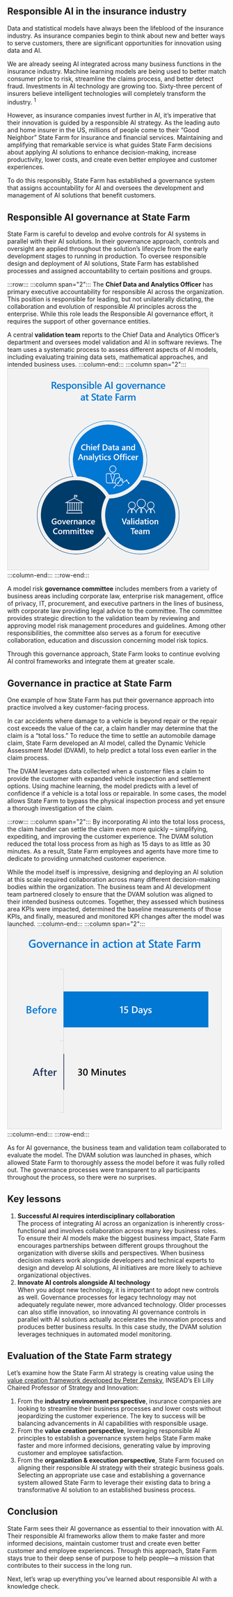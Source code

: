 ## Responsible AI in the insurance industry

Data and statistical models have always been the lifeblood of the insurance industry. As insurance companies begin to think about new and better ways to serve customers, there are significant opportunities for innovation using data and AI.

We are already seeing AI integrated across many business functions in the insurance industry. Machine learning models are being used to better match consumer price to risk, streamline the claims process, and better detect fraud. Investments in AI technology are growing too. Sixty-three percent of insurers believe intelligent technologies will completely transform the industry. <sup>1</sup>

However, as insurance companies invest further in AI, it’s imperative that their innovation is guided by a responsible AI strategy. As the leading auto and home insurer in the US, millions of people come to their “Good Neighbor” State Farm for insurance and financial services. Maintaining and amplifying that remarkable service is what guides State Farm decisions about applying AI solutions to enhance decision-making, increase productivity, lower costs, and create even better employee and customer experiences.

To do this responsibly, State Farm has established a governance system that assigns accountability for AI and oversees the development and management of AI solutions that benefit customers.

## Responsible AI governance at State Farm

State Farm is careful to develop and evolve controls for AI systems in parallel with their AI solutions. In their governance approach, controls and oversight are applied throughout the solution’s lifecycle from the early development stages to running in production. To oversee responsible design and deployment of AI solutions, State Farm has established processes and assigned accountability to certain positions and groups.

:::row:::
:::column span="2":::
The __Chief Data and Analytics Officer__ has primary executive accountability for responsible AI across the organization. This position is responsible for leading, but not unilaterally dictating, the collaboration and evolution of responsible AI principles across the enterprise. While this role leads the Responsible AI governance effort, it requires the support of other governance entities.

A central __validation team__ reports to the Chief Data and Analytics Officer’s department and oversees model validation and AI in software reviews. The team uses a systematic process to assess different aspects of AI models, including evaluating training data sets, mathematical approaches, and intended business uses.
:::column-end:::
:::column span="2":::
![Three building blocks of responsible AI governance at State Farm: Chief Data and Analytics Officer, Governance Committee, and Validation team.](../media/statefarm1.png)
:::column-end:::
:::row-end:::

A model risk __governance committee__ includes members from a variety of business areas including corporate law, enterprise risk management, office of privacy, IT, procurement, and executive partners in the lines of business, with corporate law providing legal advice to the committee. The committee provides strategic direction to the validation team by reviewing and approving model risk management procedures and guidelines. Among other responsibilities, the committee also serves as a forum for executive collaboration, education and discussion concerning model risk topics.

Through this governance approach, State Farm looks to continue evolving AI control frameworks and integrate them at greater scale.

## Governance in practice at State Farm

One example of how State Farm has put their governance approach into practice involved a key customer-facing process.

In car accidents where damage to a vehicle is beyond repair or the repair cost exceeds the value of the car, a claim handler may determine that the claim is a “total loss.”  To reduce the time to settle an automobile damage claim, State Farm developed an AI model, called the Dynamic Vehicle Assessment Model (DVAM), to help predict a total loss even earlier in the claim process.

The DVAM leverages data collected when a customer files a claim to provide the customer with expanded vehicle inspection and settlement options. Using machine learning, the model predicts with a level of confidence if a vehicle is a total loss or repairable. In some cases, the model allows State Farm to bypass the physical inspection process and yet ensure a thorough investigation of the claim.

:::row:::
:::column span="2":::
By incorporating AI into the total loss process, the claim handler can settle the claim even more quickly – simplifying, expediting, and improving the customer experience. The DVAM solution reduced the total loss process from as high as 15 days to as little as 30 minutes. As a result, State Farm employees and agents have more time to dedicate to providing unmatched customer experience.

While the model itself is impressive, designing and deploying an AI solution at this scale required collaboration across many different decision-making bodies within the organization. The business team and AI development team partnered closely to ensure that the DVAM solution was aligned to their intended business outcomes. Together, they assessed which business area KPIs were impacted, determined the baseline measurements of those KPIs, and finally, measured and monitored KPI changes after the model was launched.
:::column-end:::
:::column span="2":::
![Governance action at State Farm. It took 15 days before DVAM. After DVAM, it takes 30 minutes.](../media/statefarm2.png)
:::column-end:::
:::row-end:::

As for AI governance, the business team and validation team collaborated to evaluate the model. The DVAM solution was launched in phases, which allowed State Farm to thoroughly assess the model before it was fully rolled out. The governance processes were transparent to all participants throughout the process, so there were no surprises.

## Key lessons

1. __Successful AI requires interdisciplinary collaboration__<br>The process of integrating AI across an organization is inherently cross-functional and involves collaboration across many key business roles. To ensure their AI models make the biggest business impact, State Farm encourages partnerships between different groups throughout the organization with diverse skills and perspectives. When business decision makers work alongside developers and technical experts to design and develop AI solutions, AI initiatives are more likely to achieve organizational objectives.
2. __Innovate AI controls alongside AI technology__<br>When you adopt new technology, it is important to adopt new controls as well. Governance processes for legacy technology may not adequately regulate newer, more advanced technology. Older processes can also stifle innovation, so innovating AI governance controls in parallel with AI solutions actually accelerates the innovation process and produces better business results. In this case study, the DVAM solution leverages techniques in automated model monitoring.

## Evaluation of the State Farm strategy

Let’s examine how the State Farm AI strategy is creating value using the [value creation framework developed by Peter Zemsky](https://docs.microsoft.com/learn/modules/ai-strategy-to-create-business-value/2-holistic-ai-business-strategy-insead), INSEAD’s Eli Lilly Chaired Professor of Strategy and Innovation:

1. From the __industry environment perspective__, insurance companies are looking to streamline their business processes and lower costs without jeopardizing the customer experience. The key to success will be balancing advancements in AI capabilities with responsible usage.
2. From the __value creation perspective__, leveraging responsible AI principles to establish a governance system helps State Farm make faster and more informed decisions, generating value by improving customer and employee satisfaction.
3. From the __organization & execution perspective__, State Farm focused on aligning their responsible AI strategy with their strategic business goals. Selecting an appropriate use case and establishing a governance system allowed State Farm to leverage their existing data to bring a transformative AI solution to an established business process.

## Conclusion

State Farm sees their AI governance as essential to their innovation with AI. Their responsible AI frameworks allow them to make faster and more informed decisions, maintain customer trust and create even better customer and employee experiences. Through this approach, State Farm stays true to their deep sense of purpose to help people—a mission that contributes to their success in the long run.

Next, let’s wrap up everything you’ve learned about responsible AI with a knowledge check.
